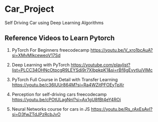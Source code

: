 # Car_Project
Self Driving Car using Deep Learning Algorithms

## Reference Videos to Learn Pytorch 

1. PyTorch For Beginners freecodecamp
https://youtu.be/V_xro1bcAuA?si=XMvMIkceweoV17Sd

2. Deep Learning with PyTorch
   https://youtube.com/playlist?list=PLCC34OHNcOtpcgR9LEYSdi9r7XIbpkpK1&si=rBf8gEvvtIujVIMc

3. PyTorch Full Course in Detail with Transfer Learning
   https://youtu.be/c36lUUr864M?si=Ra4WZitPFOEyTpXr

4. Perception for self-driving cars freecodecamp
   https://youtu.be/cPOtULagNnI?si=Ax1gU8fBt4eY4ROi

5. Neural Networks course for cars in JS
   https://youtu.be/Rs_rAxEsAvI?si=D3fwZTdJPzRcbJvO
   
